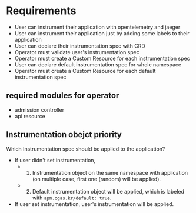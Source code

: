 # Requirements

- User can instrument their application with opentelemetry and jaeger
- User can instrument their application just by adding some labels to their application
- User can declare their instrumentation spec with CRD
- Operator must validate user's instrumentation spec
- Operator must create a Custom Resource for each instrumentation spec
- User can declare default instrumentation spec for whole namespace
- Operator must create a Custom Resource for each default instrumentation spec

## required modules for operator

- admission controller
- api resource

## Instrumentation obejct priority

Which Instrumentation spec should be applied to the application?

- If user didn't set instrumentation,
  - 1. Instrumentation object on the same namespace with application (on multiple case, first one (random) will be applied).
  - 2. Default instrumentation object will be applied, which is labeled with `apm.ogas.kr/default: true`.
- If user set instrumentation, user's instrumentation will be applied.
